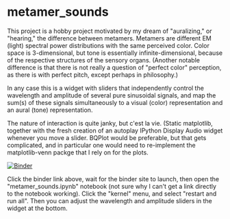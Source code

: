 # metamer_sounds
This project is a hobby project motivated by my dream of "auralizing," or "hearing," the difference between metamers. 
Metamers are different EM (light) spectral power distributions with the same perceived color.
Color space is 3-dimensional, but tone is essentially infinite-dimensional, because of the respective structures of the sensory organs.
(Another notable difference is that there is not really a question of "perfect color" perception, as there is with perfect pitch, except perhaps in philosophy.)

In any case this is a widget with sliders that independently control the wavelength and amplitude of several pure sinusoidal signals,
and map the sum(s) of these signals simultaneously to a visual (color) representation and an aural (tone) representation.

The nature of interaction is quite janky, but c'est la vie. 
(Static matplotlib, together with the fresh creation of an autoplay IPython Display Audio widget whenever you move a slider.
BQPlot would be preferable, but that gets complicated, 
and in particular one would need to re-implement the matplotlib-venn packge that I rely on for the plots.

[![Binder](https://mybinder.org/badge_logo.svg)](https://mybinder.org/v2/gh/ClayCampaigne/metamer_sounds/HEAD)

Click the binder link above, wait for the binder site to launch, then open the "metamer_sounds.ipynb" notebook (not sure why I can't get a link directly to the notebook working).
Click the "kernel" menu, and select "restart and run all". Then you can adjust the wavelength and amplitude sliders in the widget at the bottom.
